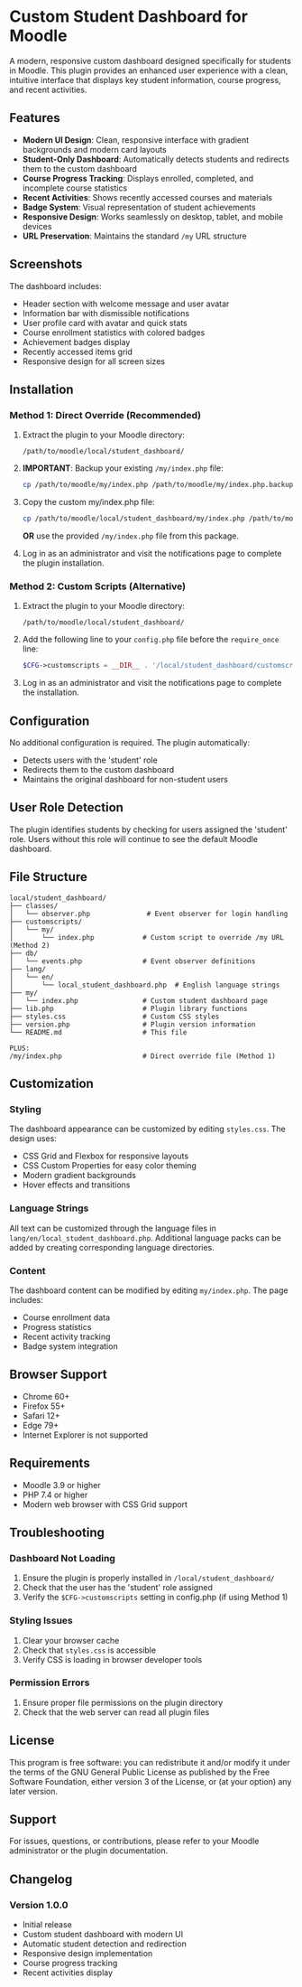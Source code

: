 # Custom Student Dashboard for Moodle

A modern, responsive custom dashboard designed specifically for students in Moodle. This plugin provides an enhanced user experience with a clean, intuitive interface that displays key student information, course progress, and recent activities.

## Features

- **Modern UI Design**: Clean, responsive interface with gradient backgrounds and modern card layouts
- **Student-Only Dashboard**: Automatically detects students and redirects them to the custom dashboard
- **Course Progress Tracking**: Displays enrolled, completed, and incomplete course statistics
- **Recent Activities**: Shows recently accessed courses and materials
- **Badge System**: Visual representation of student achievements
- **Responsive Design**: Works seamlessly on desktop, tablet, and mobile devices
- **URL Preservation**: Maintains the standard `/my` URL structure

## Screenshots

The dashboard includes:
- Header section with welcome message and user avatar
- Information bar with dismissible notifications
- User profile card with avatar and quick stats
- Course enrollment statistics with colored badges
- Achievement badges display
- Recently accessed items grid
- Responsive design for all screen sizes

## Installation

### Method 1: Direct Override (Recommended)

1. Extract the plugin to your Moodle directory:
   ```
   /path/to/moodle/local/student_dashboard/
   ```

2. **IMPORTANT**: Backup your existing `/my/index.php` file:
   ```bash
   cp /path/to/moodle/my/index.php /path/to/moodle/my/index.php.backup
   ```

3. Copy the custom my/index.php file:
   ```bash
   cp /path/to/moodle/local/student_dashboard/my/index.php /path/to/moodle/my/index.php
   ```
   
   **OR** use the provided `/my/index.php` file from this package.

4. Log in as an administrator and visit the notifications page to complete the plugin installation.

### Method 2: Custom Scripts (Alternative)

1. Extract the plugin to your Moodle directory:
   ```
   /path/to/moodle/local/student_dashboard/
   ```

2. Add the following line to your `config.php` file before the `require_once` line:
   ```php
   $CFG->customscripts = __DIR__ . '/local/student_dashboard/customscripts';
   ```

3. Log in as an administrator and visit the notifications page to complete the installation.

## Configuration

No additional configuration is required. The plugin automatically:
- Detects users with the 'student' role
- Redirects them to the custom dashboard
- Maintains the original dashboard for non-student users

## User Role Detection

The plugin identifies students by checking for users assigned the 'student' role. Users without this role will continue to see the default Moodle dashboard.

## File Structure

```
local/student_dashboard/
├── classes/
│   └── observer.php              # Event observer for login handling
├── customscripts/
│   └── my/
│       └── index.php            # Custom script to override /my URL (Method 2)
├── db/
│   └── events.php               # Event observer definitions
├── lang/
│   └── en/
│       └── local_student_dashboard.php  # English language strings
├── my/
│   └── index.php                # Custom student dashboard page
├── lib.php                      # Plugin library functions
├── styles.css                   # Custom CSS styles
├── version.php                  # Plugin version information
└── README.md                    # This file

PLUS:
/my/index.php                    # Direct override file (Method 1)
```

## Customization

### Styling
The dashboard appearance can be customized by editing `styles.css`. The design uses:
- CSS Grid and Flexbox for responsive layouts
- CSS Custom Properties for easy color theming
- Modern gradient backgrounds
- Hover effects and transitions

### Language Strings
All text can be customized through the language files in `lang/en/local_student_dashboard.php`. Additional language packs can be added by creating corresponding language directories.

### Content
The dashboard content can be modified by editing `my/index.php`. The page includes:
- Course enrollment data
- Progress statistics
- Recent activity tracking
- Badge system integration

## Browser Support

- Chrome 60+
- Firefox 55+
- Safari 12+
- Edge 79+
- Internet Explorer is not supported

## Requirements

- Moodle 3.9 or higher
- PHP 7.4 or higher
- Modern web browser with CSS Grid support

## Troubleshooting

### Dashboard Not Loading
1. Ensure the plugin is properly installed in `/local/student_dashboard/`
2. Check that the user has the 'student' role assigned
3. Verify the `$CFG->customscripts` setting in config.php (if using Method 1)

### Styling Issues
1. Clear your browser cache
2. Check that `styles.css` is accessible
3. Verify CSS is loading in browser developer tools

### Permission Errors
1. Ensure proper file permissions on the plugin directory
2. Check that the web server can read all plugin files

## License

This program is free software: you can redistribute it and/or modify it under the terms of the GNU General Public License as published by the Free Software Foundation, either version 3 of the License, or (at your option) any later version.

## Support

For issues, questions, or contributions, please refer to your Moodle administrator or the plugin documentation.

## Changelog

### Version 1.0.0
- Initial release
- Custom student dashboard with modern UI
- Automatic student detection and redirection
- Responsive design implementation
- Course progress tracking
- Recent activities display